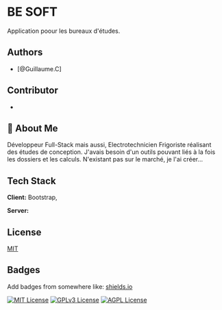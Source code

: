 # BE SOFT
Application poour les bureaux d'études.

## Authors
- [@Guillaume.C]

## Contributor
- 

## 🚀 About Me
Développeur Full-Stack mais aussi, Electrotechnicien Frigoriste réalisant des études de conception. J'avais besoin d'un outils pouvant liés à la fois les dossiers et les calculs. N'existant pas sur le marché, je l'ai créer...


## Tech Stack

**Client:** Bootstrap, 

**Server:** 

## License

[MIT](https://choosealicense.com/licenses/mit/)

## Badges

Add badges from somewhere like: [shields.io](https://shields.io/)

[![MIT License](https://img.shields.io/badge/License-MIT-green.svg)](https://choosealicense.com/licenses/mit/)
[![GPLv3 License](https://img.shields.io/badge/License-GPL%20v3-yellow.svg)](https://opensource.org/licenses/)
[![AGPL License](https://img.shields.io/badge/license-AGPL-blue.svg)](http://www.gnu.org/licenses/agpl-3.0)